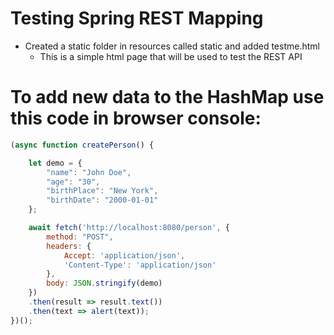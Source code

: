 # Testing Spring REST Mapping
- Created a static folder in resources called static and added testme.html
  - This is a simple html page that will be used to test the REST API

# To add new data to the HashMap use this code in browser console:
```js
(async function createPerson() {

    let demo = {
        "name": "John Doe",
        "age": "30",
        "birthPlace": "New York",
        "birthDate": "2000-01-01"
    };

    await fetch('http://localhost:8080/person', {
        method: "POST",
        headers: {
            Accept: 'application/json',
            'Content-Type': 'application/json'
        },
        body: JSON.stringify(demo)
    })
    .then(result => result.text())
    .then(text => alert(text));
})();
```